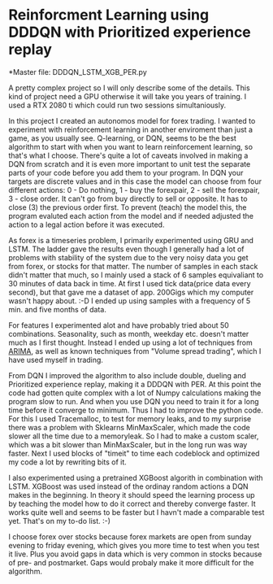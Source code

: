 # Reinforcment Learning using DDDQN with Prioritized experience replay
*Master file: DDDQN_LSTM_XGB_PER.py

A pretty complex project so I will only describe some of the details.
This kind of project need a GPU otherwise it will take you years of training. I used a RTX 2080 ti which could run two sessions simultaniously.

In this project I created an autonomos model for forex trading. I wanted to experiment with reinforcement learning in another enviroment than just a game, as you usually see. Q-learning, or DQN, seems to be the best algorithm to start with when you want to learn reinforcement learning, so that's what I choose. There's quite a lot of caveats involved in making a DQN from scratch and it is even more important to unit test the separate parts of your code before you add them to your program. In DQN your targets are discrete values and in this case the model can choose from four different actions: 0 - Do nothing, 1 - buy the forexpair, 2 - sell the forexpair, 3 - close order. It can't go from buy directly to sell or opposite. It has to close (3) the previous order first. To prevent (teach) the model this, the program evaluted each action from the model and if needed adjusted the action to a legal action before it was executed. 

As forex is a timeseries problem, I primarily experimented using GRU and LSTM. The ladder gave the results even though I generally had a lot of problems with stability of the system due to the very noisy data you get from forex, or stocks for that matter. The number of samples in each stack didn't matter that much, so I mainly used a stack of 6 samples equivaliant to 30 minutes of data back in time. At first I used tick data(price data every second), but that gave me a dataset of app. 200Gigs which my computer wasn't happy about. :-D I ended up using samples with a frequency of 5 min. and five months of data.

For features I experimented alot and have probably tried about 50 combinations. Seasonality, such as month, weekday etc. doesn't matter much as I first thought. Instead I ended up using a lot of techniques from [ARIMA](https://en.wikipedia.org/wiki/Autoregressive_integrated_moving_average), as well as known techniques from "Volume spread trading", which I have used myself in trading.

From DQN I improved the algorithm to also include double, dueling and Prioritized experience replay, making it a DDDQN with PER. At this point the code had gotten quite complex with a lot of Numpy calculations making the program slow to run. And when you use DQN you need to train it for a long time before it converge to minimum. Thus I had to improve the python code. For this I used Tracemalloc, to test for memory leaks, and to my surprise there was a problem with Sklearns MinMaxScaler, which made the code slower all the time due to a memoryleak. So I had to make a custom scaler, which was a bit slower than MinMaxScaler, but in the long run was way faster. Next I used blocks of "timeit" to time each codeblock and optimized my code a lot by rewriting bits of it.

I also experimented using a pretrained XGBoost algorith in combination with LSTM. XGBoost was used instead of the ordinay random actions a DQN makes in the beginning. In theory it should speed the learning process up by teaching the model how to do it correct and thereby converge faster. It works quite well and seems to be faster but I havn't made a comparable test yet. That's on my to-do list. :-)

I choose forex over stocks because forex markets are open from sunday evening to friday evening, which gives you more time to test when you test it live. Plus you avoid gaps in data which is very common in stocks because of pre- and postmarket. Gaps would probaly make it more difficult for the algorithm.
